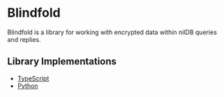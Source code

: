 # Blindfold

Blindfold is a library for working with encrypted data within nilDB queries and replies.

## Library Implementations

- [TypeScript](https://github.com/NillionNetwork/blindfold-ts)
- [Python](https://github.com/NillionNetwork/blindfold-py)
